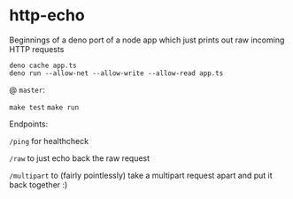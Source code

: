 # http-echo

Beginnings of a deno port of a node app which just prints out raw incoming HTTP
requests

```
deno cache app.ts
deno run --allow-net --allow-write --allow-read app.ts
```

@ `master`:

`make test` `make run`

Endpoints:

`/ping` for healthcheck

`/raw` to just echo back the raw request

`/multipart` to (fairly pointlessly) take a multipart request apart and put it
back together :)
